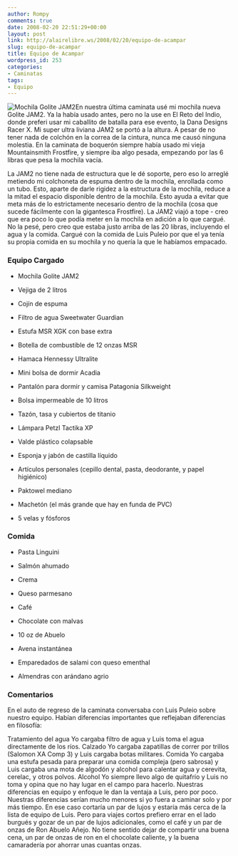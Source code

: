 ```yaml
---
author: Rompy
comments: true
date: 2008-02-20 22:51:29+00:00
layout: post
link: http://alairelibre.ws/2008/02/20/equipo-de-acampar
slug: equipo-de-acampar
title: Equipo de Acampar
wordpress_id: 253
categories:
- Caminatas
tags:
- Equipo
---
```


![Mochila Golite JAM2](/wp-content/uploads/jam2-small.jpg)En nuestra última caminata usé mi mochila nueva Golite JAM2. Ya la había usado antes, pero no la use en El Reto del Indio, donde preferi usar mi caballito de batalla para ese evento, la Dana Designs Racer X. Mi super ultra liviana JAM2 se portó a la altura. A pesar de no tener nada de colchón en la correa de la cintura, nunca me causó ninguna molestia. En la caminata de boquerón siempre había usado mi vieja Mountainsmith Frostfire, y siempre iba algo pesada, empezando por las 6 libras que pesa la mochila vacía.

La JAM2 no tiene nada de estructura que le dé soporte, pero eso lo arreglé metiendo mi colchoneta de espuma dentro de la mochila, enrollada como un tubo. Esto, aparte de darle rigidez a la estructura de la mochila, reduce a la mitad el espacio disponible dentro de la mochila. Esto ayuda a evitar que meta más de lo estrictamente necesario dentro de la mochila (cosa que sucede fácilmente con la gigantesca Frostfire). La JAM2 viajó a tope - creo que era poco lo que podía meter en la mochila en adición a lo que cargué. No la pesé, pero creo que estaba justo arriba de las 20 libras, incluyendo el agua y la comida. Cargué con la comida de Luis Puleio por que el ya tenía su propia comida en su mochila y no quería la que le habíamos empacado.

<!-- more -->


### Equipo Cargado





	
  * Mochila Golite JAM2

	
  * Vejiga de 2 litros

	
  * Cojín de espuma

	
  * Filtro de agua Sweetwater Guardian

	
  * Estufa MSR XGK con base extra

	
  * Botella de combustible de 12 onzas MSR

	
  * Hamaca Hennessy Ultralite

	
  * Mini bolsa de dormir Acadia

	
  * Pantalón para dormir y camisa Patagonia Silkweight

	
  * Bolsa impermeable de 10 litros

	
  * Tazón, tasa y cubiertos de titanio

	
  * Lámpara Petzl Tactika XP

	
  * Valde plástico colapsable

	
  * Esponja y jabón de castilla líquido

	
  * Artículos personales (cepillo dental, pasta, deodorante, y papel higiénico)

	
  * Paktowel mediano

	
  * Machetón (el más grande que hay en funda de PVC)

	
  * 5 velas y fósforos




### Comida





	
  * Pasta Linguini

	
  * Salmón ahumado

	
  * Crema

	
  * Queso parmesano

	
  * Café

	
  * Chocolate con malvas

	
  * 10 oz de Abuelo

	
  * Avena instantánea

	
  * Emparedados de salami con queso ementhal

	
  * Almendras con arándano agrio




### Comentarios


En el auto de regreso de la caminata conversaba con Luis Puleio sobre nuestro equipo. Habían diferencias importantes que reflejaban diferencias en filosofía:



Tratamiento del agua
    Yo cargaba filtro de agua y Luis toma el agua directamente de los ríos.
Calzado
    Yo cargaba zapatillas de correr por trillos (Salomon XA Comp 3) y Luis cargaba botas militares.
Comida
    Yo cargaba una estufa pesada para preparar una comida compleja (pero sabrosa) y Luis cargaba una mota de algodón y alcohol para calentar agua y cerevita, cerelac, y otros polvos.
Alcohol
    Yo siempre llevo algo de quitafrío y Luis no toma y opina que no hay lugar en el campo para hacerlo.
Nuestras diferencias en equipo y enfoque le dan la ventaja a Luis, pero por poco. Nuestras diferencias serían mucho menores si yo fuera a caminar solo y por más tiempo. En ese caso cortaría un par de lujos y estaría más cerca de la lista de equipo de Luis. Pero para viajes cortos prefiero errar en el lado burgués y gozar de un par de lujos adicionales, como el café y un par de onzas de Ron Abuelo Añejo. No tiene sentido dejar de compartir una buena cena, un par de onzas de ron en el chocolate caliente, y la buena camaradería por ahorrar unas cuantas onzas.
